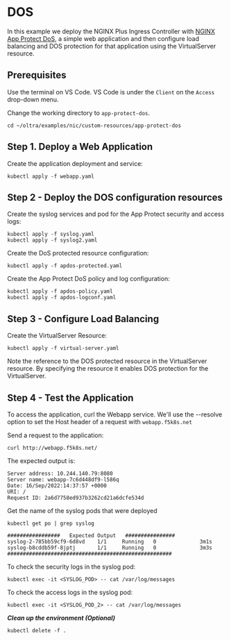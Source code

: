 # DOS

In this example we deploy the NGINX Plus Ingress Controller with [NGINX App Protect DoS](https://www.nginx.com/products/nginx-app-protect-dos/), a simple web application and then configure load balancing and DOS protection for that application using the VirtualServer resource.

## Prerequisites

Use the terminal on VS Code. VS Code is under the `Client` on the `Access` drop-down menu. 

Change the working directory to `app-protect-dos`.
```
cd ~/oltra/examples/nic/custom-resources/app-protect-dos
```

## Step 1. Deploy a Web Application

Create the application deployment and service:
```
kubectl apply -f webapp.yaml
```

## Step 2 - Deploy the DOS configuration resources

Create the syslog services and pod for the App Protect security and access logs:
```
kubectl apply -f syslog.yaml
kubectl apply -f syslog2.yaml
```

Create the DoS protected resource configuration:
```
kubectl apply -f apdos-protected.yaml
```

Create the App Protect DoS policy and log configuration:
```
kubectl apply -f apdos-policy.yaml
kubectl apply -f apdos-logconf.yaml
```

## Step 3 - Configure Load Balancing

Create the VirtualServer Resource:
```
kubectl apply -f virtual-server.yaml
```
Note the reference to the DOS protected resource in the VirtualServer resource. By specifying the resource it enables DOS protection for the VirtualServer.

## Step 4 - Test the Application

To access the application, curl the Webapp service. We'll use the --resolve option to set the Host header of a request with `webapp.f5k8s.net`

Send a request to the application:
```
curl http://webapp.f5k8s.net/
```

The expected output is:
```
Server address: 10.244.140.79:8080
Server name: webapp-7c6d448df9-l586q
Date: 16/Sep/2022:14:37:57 +0000
URI: /
Request ID: 2a6d7758ed937b3262cd21a6dcfe534d
```

Get the name of the syslog pods that were deployed
```
kubectl get po | grep syslog

#################   Expected Output   ################
syslog-2-785bb59cf9-6d8vd    1/1     Running   0              3m1s
syslog-b8cddb59f-8jptj       1/1     Running   0              3m3s
#####################################################
```

To check the security logs in the syslog pod:
```
kubectl exec -it <SYSLOG_POD> -- cat /var/log/messages
```

To check the access logs in the syslog pod:
```
kubectl exec -it <SYSLOG_POD_2> -- cat /var/log/messages
```

***Clean up the environment (Optional)***
```
kubectl delete -f .
```
